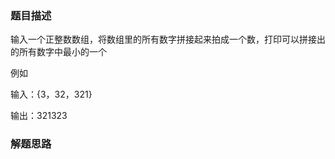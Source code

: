 ### 题目描述

输入一个正整数数组，将数组里的所有数字拼接起来拍成一个数，打印可以拼接出的所有数字中最小的一个

例如

输入：{3，32，321}

输出：321323

### 解题思路

```

```

